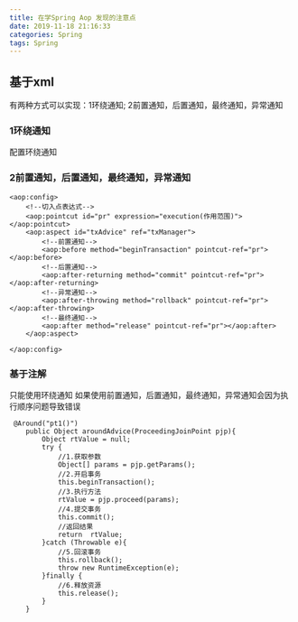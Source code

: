 ```yaml
---
title: 在学Spring Aop 发现的注意点
date: 2019-11-18 21:16:33 
categories: Spring
tags: Spring
---
```


## 基于xml
有两种方式可以实现：1环绕通知; 2前置通知，后置通知，最终通知，异常通知

<!--more-->

### 1环绕通知
配置环绕通知
### 2前置通知，后置通知，最终通知，异常通知



<!--配置aop-->
    <aop:config>
        <!--切入点表达式-->
        <aop:pointcut id="pr" expression="execution(作用范围)"></aop:pointcut>
        <aop:aspect id="txAdvice" ref="txManager">
            <!--前置通知-->
            <aop:before method="beginTransaction" pointcut-ref="pr"></aop:before>
            <!--后置通知-->
            <aop:after-returning method="commit" pointcut-ref="pr"></aop:after-returning>
            <!--异常通知-->
            <aop:after-throwing method="rollback" pointcut-ref="pr"></aop:after-throwing>
            <!--最终通知-->
            <aop:after method="release" pointcut-ref="pr"></aop:after>
        </aop:aspect>

    </aop:config>
### 基于注解
只能使用环绕通知
如果使用前置通知，后置通知，最终通知，异常通知会因为执行顺序问题导致错误
```
 @Around("pt1()")
    public Object aroundAdvice(ProceedingJoinPoint pjp){
        Object rtValue = null;
        try {
            //1.获取参数
            Object[] params = pjp.getParams();
            //2.开启事务
            this.beginTransaction();
            //3.执行方法
            rtValue = pjp.proceed(params);
            //4.提交事务
            this.commit();
            //返回结果
            return  rtValue;
        }catch (Throwable e){
            //5.回滚事务
            this.rollback();
            throw new RuntimeException(e);
        }finally {
            //6.释放资源
            this.release();
        }
    }
```
